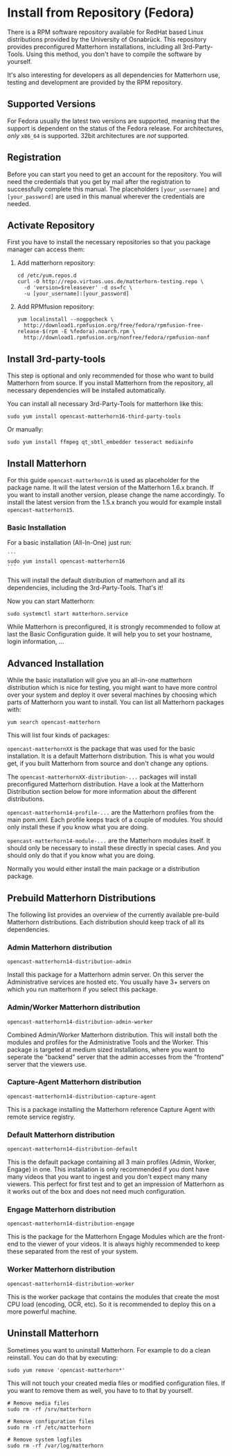 Install from Repository (Fedora)
================================

There is a RPM software repository available for RedHat based Linux distributions provided by the University of
Osnabrück. This repository provides preconfigured Matterhorn installations, including all 3rd-Party-Tools. Using this
method, you don't have to compile the software by yourself.

It's also interesting for developers as all dependencies for Matterhorn use, testing and development are provided by the
RPM repository.


Supported Versions
------------------

For Fedora usually the latest two versions are supported, meaning that the support is dependent on the status of the
Fedora release. For architectures, *only* `x86_64` is supported. 32bit architectures are *not* supported.


Registration
------------

Before you can start you need to get an account for the repository. You will need the credentials that you get by mail
after the registration to successfully complete this manual. The placeholders `[your_username]` and `[your_password]`
are used in this manual wherever the credentials are needed.

Activate Repository
-------------------

First you have to install the necessary repositories so that you package manager can access them:

1. Add matterhorn repository:

    ```
    cd /etc/yum.repos.d
    curl -O http://repo.virtuos.uos.de/matterhorn-testing.repo \
      -d 'version=$releasever' -d os=fc \
      -u [your_username]:[your_password]
    ```

2. Add RPMfusion repository:

    ```
    yum localinstall --nogpgcheck \
      http://download1.rpmfusion.org/free/fedora/rpmfusion-free-release-$(rpm -E %fedora).noarch.rpm \
      http://download1.rpmfusion.org/nonfree/fedora/rpmfusion-nonf
    ```

Install 3rd-party-tools
-----------------------

This step is optional and only recommended for those who want to build
Matterhorn from source. If you install Matterhorn from the repository, all
necessary dependencies will be installed automatically.

You can install all necessary 3rd-Party-Tools for matterhorn like this:

```
sudo yum install opencast-matterhorn16-third-party-tools
```

Or manually:

```
sudo yum install ffmpeg qt_sbtl_embedder tesseract mediainfo
```


Install Matterhorn
------------------

For this guide `opencast-matterhorn16` is used as placeholder for the package name. It will the latest version of the
Matterhorn 1.6.x branch. If you want to install another version, please change the name accordingly. To install the
latest version from the 1.5.x branch you would for example install `opencast-matterhorn15`.


### Basic Installation

For a basic installation (All-In-One) just run:

    ```
    sudo yum install opencast-matterhorn16
    ```

This will install the default distribution of matterhorn and all its dependencies, including the 3rd-Party-Tools.
That's it!

Now you can start Matterhorn:

```
sudo systemctl start matterhorn.service
```

While Matterhorn is preconfigured, it is strongly recommended to follow at last the Basic Configuration guide. It will
help you to set your hostname, login information, …


Advanced Installation
---------------------

While the basic installation will give you an all-in-one matterhorn distribution which is nice for testing, you might
want to have more control over your system and deploy it over several machines by choosing which parts of Matterhorn you
want to install. You can list all Matterhorn packages with:

```
yum search opencast-matterhorn
```

This will list four kinds of packages:

`opencast-matterhornXX` is the package that was used for the basic installation. It is a default Matterhorn
distribution.  This is what you would get, if you built Matterhorn from source and don't change any options.

The `opencast-matterhornXX-distribution-...` packages will install preconfigured Matterhorn distribution. Have a look at
the Matterhorn Distribution section below for more information about the different distributions.

`opencast-matterhorn14-profile-...` are the Matterhorn profiles from the main pom.xml. Each profile keeps track of a
couple of modules.  You should only install these if you know what you are doing.

`opencast-matterhorn14-module-...` are the Matterhorn modules itself. It should only be necessary to install these
directly in special cases.  And you should only do that if you know what you are doing.

Normally you would either install the main package or a distribution package.


Prebuild Matterhorn Distributions
---------------------------------

The following list provides an overview of the currently available pre-build Matterhorn distributions. Each distribution
should keep track of all its dependencies.

### Admin Matterhorn distribution

`opencast-matterhorn14-distribution-admin`

Install this package for a Matterhorn admin server. On this server the Administrative services are hosted etc. You
usually have 3+ servers on which you run matterhorn if you select this package.

### Admin/Worker Matterhorn distribution

`opencast-matterhorn14-distribution-admin-worker`

Combined Admin/Worker Matterhorn distribution. This will install both the modules and profiles for the Administrative
Tools and the Worker. This package is targeted at medium sized installations, where you want to seperate the "backend"
server that the admin accesses from the "frontend" server that the viewers use.

### Capture-Agent Matterhorn distribution

`opencast-matterhorn14-distribution-capture-agent`

This is a package installing the Matterhorn reference Capture Agent with remote service registry.

### Default Matterhorn distribution

`opencast-matterhorn14-distribution-default`

This is the default package containing all 3 main profiles (Admin, Worker, Engage) in one. This installation is only
recommended if you dont have many videos that you want to ingest and you don't expect many many viewers. This perfect
for first test and to get an impression of Matterhorn as it works out of the box and does not need much configuration.

### Engage Matterhorn distribution

`opencast-matterhorn14-distribution-engage`

This is the package for the Matterhorn Engage Modules which are the front-end to the viewer of your videos. It is always
highly recommended to keep these separated from the rest of your system.

### Worker Matterhorn distribution

`opencast-matterhorn14-distribution-worker`

This is the worker package that contains the modules that create the most CPU load (encoding, OCR, etc). So it is
recommended to deploy this on a more
powerful machine.


Uninstall Matterhorn
--------------------

Sometimes you want to uninstall Matterhorn. For example to do a clean reinstall. You can do that by executing:

```
sudo yum remove 'opencast-matterhorn*'
```

This will not touch your created media files or modified configuration files.  If you want to remove them as well, you
have to to that by yourself.

```
# Remove media files
sudo rm -rf /srv/matterhorn
 
# Remove configuration files
sudo rm -rf /etc/matterhorn

# Remove system logfiles
sudo rm -rf /var/log/matterhorn
```
